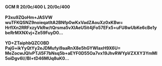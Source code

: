 #### GCM R 20/0c/400 L 20/0c/400
**P3xu9ZQoHm+JASVW**<br/>**wuTFKQSNZ9noieqatltA2BNfp0wKxVadZAouXz0xKBw=**<br/>**HrfIXn2RRFxzyVkRw/tQrsma5vXIAeU5it4jFo57EFx5+uFU8wUbKe6cBe1ybeRrMXNXvj+Ze59FuyD0...**<br/><br/>
**YD+ZTaiphbQZCOBD**<br/>**PajG+ikYyQtYy2eJDMufyi9aaRnX8e5hGYWIaxH9X6U=**<br/>**MeZocwJQlvPTJi5F7bNsq5b+aEYF0D55Oa7vx19JhvRWYpVZXXY3YmMl5oiDgv6I//BI+tD46MUq8uK0...**